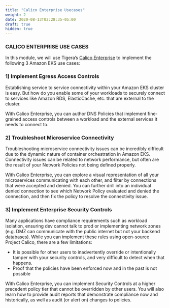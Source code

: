 ```yaml
---
title: "Calico Enterprise Usecases"
weight: 2
date: 2020-08-13T02:28:35-05:00
draft: true
hidden: true
---
```


### CALICO ENTERPRISE USE CASES

In this module, we will use Tigera’s [Calico Enterprise](https://www.tigera.io/tigera-products/calico-enterprise) to implement the following 3 Amazon EKS use cases:

### 1) Implement Egress Access Controls

   Establishing service to service connectivity within your Amazon EKS cluster is easy. But how do you enable some of your workloads to securely connect to services like Amazon RDS, ElasticCache, etc. that are external to the cluster.

   With Calico Enterprise, you can author DNS Policies that implement fine-grained access controls between a workload and the external services it needs to connect to.

### 2) Troubleshoot Microservice Connectivity

   Troubleshooting microservice connectivity issues can be incredibly difficult due to the dynamic nature of container orchestration in Amazon EKS. Connectivity issues can be related to network performance, but often are the result of your Network Policies not being defined properly.

   With Calico Enterprise, you can explore a visual representation of all your microservices communicating with each other, and filter by connections that were accepted and denied. You can further drill into an individual denied connection to see which Network Policy evaluated and denied the connection, and then fix the policy to resolve the connectivity issue.

### 3) Implement Enterprise Security Controls

   Many applications have compliance requirements such as workload isolation, ensuring dev cannot talk to prod or implementing network zones (e.g. DMZ can communicate with the public internet but not your backend databases). While you can implement these rules using open-source Project Calico, there are a few limitations:
  - It is possible for other users to inadvertently override or intentionally tamper with your security controls, and very difficult to detect when that happens.
  - Proof that the policies have been enforced now and in the past is not possible
 
With Calico Enterprise, you can implement Security Controls at a higher precedent policy tier that cannot be overridden by other users. You will also learn how to provide audit reports that demonstrate compliance now and historically, as well as audit (or alert on) changes to policies.


